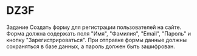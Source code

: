 # DZ3F
Задание
Создать форму для регистрации пользователей на сайте. 
Форма должна содержать поля "Имя", "Фамилия", "Email", "Пароль" и кнопку "Зарегистрироваться". 
При отправке формы данные должны сохраняться в базе данных, а пароль должен быть зашифрован.
